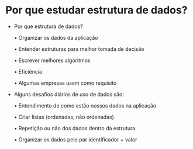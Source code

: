 # Por que estudar estrutura de dados?

- Por que estrutura de dados?

  • Organizar os dados da aplicação

  • Entender estruturas para melhor tomada de decisão

  • Escrever melhores algoritmos

  • Eficiência

  • Algumas empresas usam como requisito

- Alguns desafios diários de uso de dados são:

  • Entendimento de como estão nossos dados na aplicação

  • Criar listas (ordenadas, não ordenadas)

  • Repetição ou não dos dados dentro da estrutura

  • Organizar os dados pelo par identificador + valor